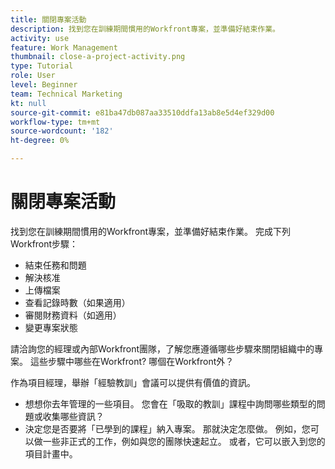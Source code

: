 ```yaml
---
title: 關閉專案活動
description: 找到您在訓練期間慣用的Workfront專案，並準備好結束作業。
activity: use
feature: Work Management
thumbnail: close-a-project-activity.png
type: Tutorial
role: User
level: Beginner
team: Technical Marketing
kt: null
source-git-commit: e81ba47db087aa33510ddfa13ab8e5d4ef329d00
workflow-type: tm+mt
source-wordcount: '182'
ht-degree: 0%

---
```


# 關閉專案活動

找到您在訓練期間慣用的Workfront專案，並準備好結束作業。 完成下列Workfront步驟：

* 結束任務和問題
* 解決核准
* 上傳檔案
* 查看記錄時數（如果適用）
* 審閱財務資料（如適用）
* 變更專案狀態

請洽詢您的經理或內部Workfront團隊，了解您應遵循哪些步驟來關閉組織中的專案。 這些步驟中哪些在Workfront? 哪個在Workfront外？

作為項目經理，舉辦「經驗教訓」會議可以提供有價值的資訊。

* 想想你去年管理的一些項目。 您會在「吸取的教訓」課程中詢問哪些類型的問題或收集哪些資訊？
* 決定您是否要將「已學到的課程」納入專案。 那就決定怎麼做。 例如，您可以做一些非正式的工作，例如與您的團隊快速起立。 或者，它可以嵌入到您的項目計畫中。


